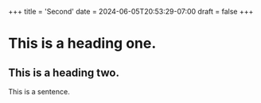 +++
title = 'Second'
date = 2024-06-05T20:53:29-07:00
draft = false
+++

# This is a heading one.
## This is a heading two.

This is a sentence.